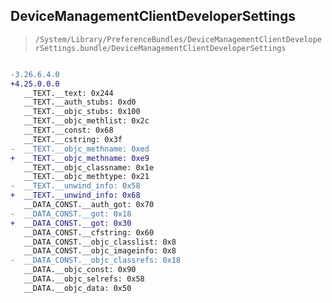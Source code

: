 ## DeviceManagementClientDeveloperSettings

> `/System/Library/PreferenceBundles/DeviceManagementClientDeveloperSettings.bundle/DeviceManagementClientDeveloperSettings`

```diff

-3.26.6.4.0
+4.25.0.0.0
   __TEXT.__text: 0x244
   __TEXT.__auth_stubs: 0xd0
   __TEXT.__objc_stubs: 0x100
   __TEXT.__objc_methlist: 0x2c
   __TEXT.__const: 0x68
   __TEXT.__cstring: 0x3f
-  __TEXT.__objc_methname: 0xed
+  __TEXT.__objc_methname: 0xe9
   __TEXT.__objc_classname: 0x1e
   __TEXT.__objc_methtype: 0x21
-  __TEXT.__unwind_info: 0x58
+  __TEXT.__unwind_info: 0x68
   __DATA_CONST.__auth_got: 0x70
-  __DATA_CONST.__got: 0x18
+  __DATA_CONST.__got: 0x30
   __DATA_CONST.__cfstring: 0x60
   __DATA_CONST.__objc_classlist: 0x8
   __DATA_CONST.__objc_imageinfo: 0x8
-  __DATA_CONST.__objc_classrefs: 0x18
   __DATA.__objc_const: 0x90
   __DATA.__objc_selrefs: 0x58
   __DATA.__objc_data: 0x50

```
